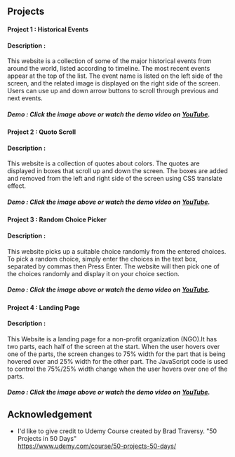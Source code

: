 
## Projects

#### Project 1 : Historical Events

#### Description : 
This website is a collection of some of the major historical events from around the world, listed according to timeline. The most recent events appear at the top of the list. The event name is listed on the left side of the screen, and the related image is displayed on the right side of the screen. Users can use up and down arrow buttons to scroll through previous and next events.

##### Demo : Click the image above or watch the demo video on [YouTube](https://youtu.be/0tghENpUAUo).

#### Project 2 : Quoto Scroll

#### Description : 
This website is a collection of quotes about colors. The quotes are displayed in boxes that scroll up and down the screen. The boxes are added and removed from the left and right side of the screen using CSS translate effect.

##### Demo : Click the image above or watch the demo video on [YouTube]().
#### Project 3 : Random Choice Picker

#### Description : 
This website picks up a suitable choice randomly from the entered choices.
To pick a random choice, simply enter the choices in the text box, separated by commas then Press Enter. The website will then pick one of the choices randomly and display it on your choice section.

##### Demo : Click the image above or watch the demo video on [YouTube]().
#### Project 4 : Landing Page

#### Description : 
This Website is a landing page for a non-profit organization (NGO).It has two parts, each half of the screen at the start. When the user hovers over one of the parts, the screen changes to 75% width for the part that is being hovered over and 25% width for the other part.
The JavaScript code is used to control the 75%/25% width change when the user hovers over one of the parts.

##### Demo : Click the image above or watch the demo video on [YouTube]().
## Acknowledgement

- I'd like to give credit to Udemy Course created by Brad Traversy. "50 Projects in 50 Days"  
    https://www.udemy.com/course/50-projects-50-days/   

